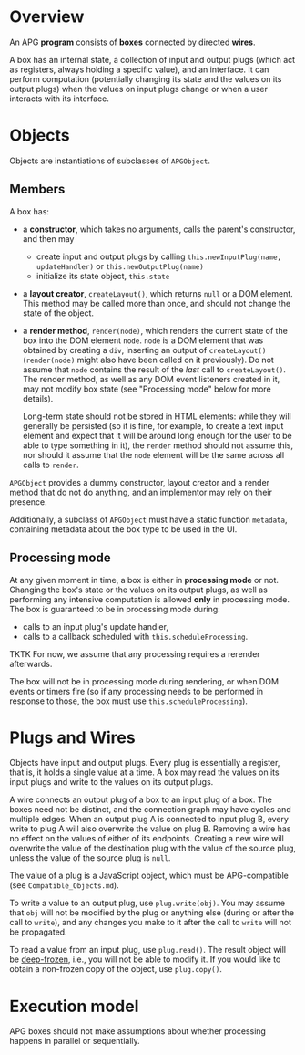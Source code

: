 # Overview

An APG **program** consists of **boxes** connected by directed **wires**.

A box has an internal state, a collection of input and output plugs (which act as registers, always holding a specific value), and an interface. It can perform computation (potentially changing its state and the values on its output plugs) when the values on input plugs change or when a user interacts with its interface.

# Objects

Objects are instantiations of subclasses of `APGObject`.

## Members

A box has:

- a **constructor**, which takes no arguments, calls the parent's constructor, and then may
	- create input and output plugs by calling `this.newInputPlug(name, updateHandler)` or `this.newOutputPlug(name)`
	- initialize its state object, `this.state`

- a **layout creator**, `createLayout()`, which returns `null` or a DOM element. This method may be called more than once, and should not change the state of the object.

- a **render method**, `render(node)`, which renders the current state of the box into the DOM element `node`. `node` is a DOM element that was obtained by creating a `div`, inserting an output of `createLayout()` (`render(node)` might also have been called on it previously). Do not assume that `node` contains the result of the *last* call to `createLayout()`. The render method, as well as any DOM event listeners created in it, may not modify box state (see "Processing mode" below for more details).

	Long-term state should not be stored in HTML elements: while they will generally be persisted (so it is fine, for example, to create a text input element and expect that it will be around long enough for the user to be able to type something in it), the `render` method should not assume this, nor should it assume that the `node` element will be the same across all calls to `render`.

`APGObject` provides a dummy constructor, layout creator and a render method that do not do anything, and an implementor may rely on their presence.

Additionally, a subclass of `APGObject` must have a static function `metadata`, containing metadata about the box type to be used in the UI.

## Processing mode

At any given moment in time, a box is either in **processing mode** or not. Changing the box's state or the values on its output plugs, as well as performing any intensive computation is allowed **only** in processing mode. The box is guaranteed to be in processing mode during:

- calls to an input plug's update handler,
- calls to a callback scheduled with `this.scheduleProcessing`.

TKTK For now, we assume that any processing requires a rerender afterwards.

The box will not be in processing mode during rendering, or when DOM events or timers fire (so if any processing needs to be performed in response to those, the box must use `this.scheduleProcessing`).

# Plugs and Wires

Objects have input and output plugs. Every plug is essentially a register, that is, it holds a single value at a time. A box may read the values on its input plugs and write to the values on its output plugs.

A wire connects an output plug of a box to an input plug of a box. The boxes need not be distinct, and the connection graph may have cycles and multiple edges. When an output plug A is connected to input plug B, every write to plug A will also overwrite the value on plug B. Removing a wire has no effect on the values of either of its endpoints. Creating a new wire will overwrite the value of the destination plug with the value of the source plug, unless the value of the source plug is `null`.

The value of a plug is a JavaScript object, which must be APG-compatible (see `Compatible_Objects.md`).

To write a value to an output plug, use `plug.write(obj)`. You may assume that `obj` will not be modified by the plug or anything else (during or after the call to `write`), and any changes you make to it after the call to `write` will not be propagated.

To read a value from an input plug, use `plug.read()`. The result object will be [deep-frozen](https://developer.mozilla.org/en-US/docs/Web/JavaScript/Reference/Global_Objects/Object/freeze), i.e., you will not be able to modify it. If you would like to obtain a non-frozen copy of the object, use `plug.copy()`.

# Execution model

APG boxes should not make assumptions about whether processing happens in parallel or sequentially.
